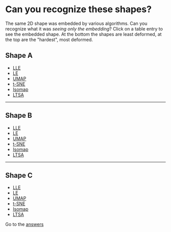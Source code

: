 Can you recognize these shapes?
===============================
The same 2D shape was embedded by various algorithms. Can you recognize what it was *seeing only the embedding*? Click on a table entry to see the embedded shape. At the bottom the shapes are least deformed, at the top are the "hardest", most deformed. 


## Shape A 
- [LLE](/aspect-ratio-plots/Geographic_explain/US/US_LLE_02_gray.png)
- [LE](/aspect-ratio-plots/Geographic_explain/US/US_LE_02_gray.png)
- [UMAP](/aspect-ratio-plots/Geographic_explain/US/US_Umap_02_gray.png)
- [t-SNE](/aspect-ratio-plots/Geographic_explain/US/US_t-SNE_01_gray.png)
- [Isomap](/aspect-ratio-plots/Geographic_explain/US/US_Isomap_01_gray.png)
- [LTSA](/aspect-ratio-plots/Geographic_explain/US/US_LTSA_01_gray.png)

---

## Shape B 
- [LLE](/aspect-ratio-plots/Geographic_explain/EU/EU_LLE_02_gray.png)
- [LE](/aspect-ratio-plots/Geographic_explain/EU/EU_LE_02_gray.png)
- [UMAP](/aspect-ratio-plots/Geographic_explain/EU/EU_Umap_02_gray.png)
- [t-SNE](/aspect-ratio-plots/Geographic_explain/EU/EU_t-SNE_01_gray.png)
- [Isomap](/aspect-ratio-plots/Geographic_explain/EU/EU_Isomap_01_gray.png)
- [LTSA](/aspect-ratio-plots/Geographic_explain/EU/EU_LTSA_01_gray.png)
---

## Shape C 
- [LLE](/aspect-ratio-plots/Geographic_explain/CN/CN_LLE_01_gray.png)
- [LE](/aspect-ratio-plots/Geographic_explain/CN/CN_LE_01_gray.png)
- [UMAP](/aspect-ratio-plots/Geographic_explain/CN/CN_Umap_01_gray.png)
- [t-SNE](/aspect-ratio-plots/Geographic_explain/CN/CN_t-SNE_01_gray.png)
- [Isomap](/aspect-ratio-plots/Geographic_explain/CN/CN_Isomap_01_gray.png)
- [LTSA](/aspect-ratio-plots/Geographic_explain/CN/CN_LTSA_01_gray.png)


Go to the [answers](/maps-embeddings.md)
